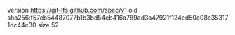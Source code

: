 version https://git-lfs.github.com/spec/v1
oid sha256:f57eb54487077b1b3bd54eb416a789ad3a47921f124ed50c08c353171dc44c30
size 52
